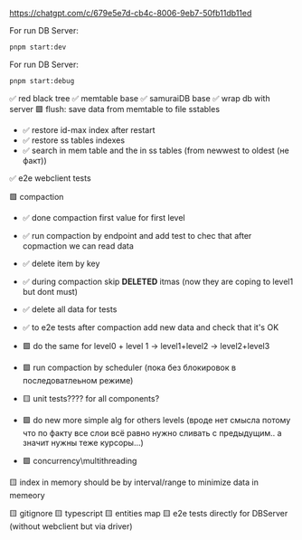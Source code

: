 https://chatgpt.com/c/679e5e7d-cb4c-8006-9eb7-50fb11db11ed

For run DB Server:
```bash
pnpm start:dev
```

For run DB Server:
```bash
pnpm start:debug
```




✅ red black tree
✅ memtable base
✅ samuraiDB base
✅ wrap db with server
🟩 flush: save data from memtable to file sstables 
- ✅ restore id-max index after restart
- ✅ restore ss tables indexes
- ✅ search in mem table and the in ss tables (from newwest to oldest (не факт))

✅ e2e webclient tests

🟩 compaction
- ✅ done compaction first value for first level 
- ✅ run compaction by endpoint and add test to chec that after copmaction we can read data
- ✅ delete item by key
- ✅ during compaction skip __DELETED__ itmas (now they are coping to level1 but dont must)
- ✅ delete all data for tests
- ✅ to e2e tests after compaction add new data and check that it's OK
- 🟩 do the same for level0 + level 1 -> level1+level2 -> level2+level3
- 🟩 run compaction by scheduler (пока без блокировок в последоватлеьном режиме)
- 🟨 unit tests???? for all components?
- 🟩 do new more simple alg for others levels (вроде нет смысла потому что по факту все слои всё равно нужно сливать с предыдущим.. а значит нужны теже курсоры...)

- 🟩 concurrency\multithreading

🟨 index in memory should be by interval/range to minimize data in memeory

🟨 gitignore
🟨 typescript
🟨 entities map
🟨 e2e tests directly for DBServer (without webclient but via driver)